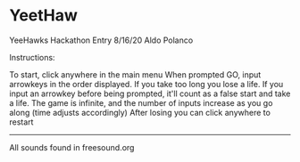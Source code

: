 # YeetHaw
 YeeHawks Hackathon Entry 8/16/20
 Aldo Polanco

Instructions:

To start, click anywhere in the main menu
When prompted GO, input arrowkeys in the order displayed. If you take too long you lose a life. If you input an arrowkey before being prompted, it'll count as a false start and take a life. The game is infinite, and the number of inputs increase as you go along (time adjusts accordingly)
After losing you can click anywhere to restart

---

All sounds found in freesound.org
